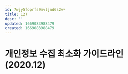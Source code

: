 ```yaml
---
id: 7wjy5foprfs9mvljnd6s2vv
title: 12)
desc: ''
updated: 1669083988479
created: 1669083988479
---
```


# 개인정보 수집 최소화 가이드라인 (2020.12)